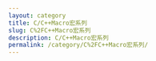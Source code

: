 ```yaml
---
layout: category
title: C/C++Macro宏系列
slug: C%2FC++Macro宏系列
description: C/C++Macro宏系列
permalink: /category/C%2FC++Macro宏系列/
---
```



